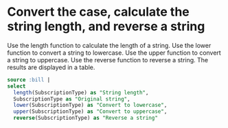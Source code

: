 # Convert the case, calculate the string length, and reverse a string

Use the length function to calculate the length of a string.
Use the lower function to convert a string to lowercase.
Use the upper function to convert a string to uppercase.
Use the reverse function to reverse a string. The results are displayed in a table.

```SQL
source :bill |
select
  length(SubscriptionType) as "String length",
  SubscriptionType as "Original string",
  lower(SubscriptionType) as "Convert to lowercase",
  upper(SubscriptionType) as "Convert to uppercase",
  reverse(SubscriptionType) as "Reverse a string"
```
